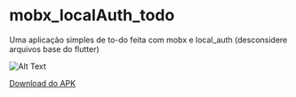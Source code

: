 # mobx_localAuth_todo
Uma aplicação simples de to-do feita com mobx e local_auth (desconsidere arquivos base do flutter) 

![Alt Text](https://media.giphy.com/media/usshsntRDplaLmBOFo/giphy.gif)

<a href="https://github.com/Guidcrisi/mobx_localAuth_todo/releases/tag/v1.0.0">Download do APK</a>
